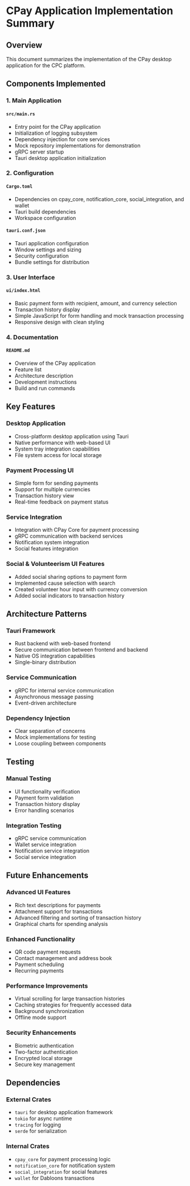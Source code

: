 # CPay Application Implementation Summary

## Overview

This document summarizes the implementation of the CPay desktop application for the CPC platform.

## Components Implemented

### 1. Main Application

#### `src/main.rs`
- Entry point for the CPay application
- Initialization of logging subsystem
- Dependency injection for core services
- Mock repository implementations for demonstration
- gRPC server startup
- Tauri desktop application initialization

### 2. Configuration

#### `Cargo.toml`
- Dependencies on cpay_core, notification_core, social_integration, and wallet
- Tauri build dependencies
- Workspace configuration

#### `tauri.conf.json`
- Tauri application configuration
- Window settings and sizing
- Security configuration
- Bundle settings for distribution

### 3. User Interface

#### `ui/index.html`
- Basic payment form with recipient, amount, and currency selection
- Transaction history display
- Simple JavaScript for form handling and mock transaction processing
- Responsive design with clean styling

### 4. Documentation

#### `README.md`
- Overview of the CPay application
- Feature list
- Architecture description
- Development instructions
- Build and run commands

## Key Features

### Desktop Application
- Cross-platform desktop application using Tauri
- Native performance with web-based UI
- System tray integration capabilities
- File system access for local storage

### Payment Processing UI
- Simple form for sending payments
- Support for multiple currencies
- Transaction history view
- Real-time feedback on payment status

### Service Integration
- Integration with CPay Core for payment processing
- gRPC communication with backend services
- Notification system integration
- Social features integration

### Social & Volunteerism UI Features

- Added social sharing options to payment form
- Implemented cause selection with search
- Created volunteer hour input with currency conversion
- Added social indicators to transaction history

## Architecture Patterns

### Tauri Framework
- Rust backend with web-based frontend
- Secure communication between frontend and backend
- Native OS integration capabilities
- Single-binary distribution

### Service Communication
- gRPC for internal service communication
- Asynchronous message passing
- Event-driven architecture

### Dependency Injection
- Clear separation of concerns
- Mock implementations for testing
- Loose coupling between components

## Testing

### Manual Testing
- UI functionality verification
- Payment form validation
- Transaction history display
- Error handling scenarios

### Integration Testing
- gRPC service communication
- Wallet service integration
- Notification service integration
- Social service integration

## Future Enhancements

### Advanced UI Features
- Rich text descriptions for payments
- Attachment support for transactions
- Advanced filtering and sorting of transaction history
- Graphical charts for spending analysis

### Enhanced Functionality
- QR code payment requests
- Contact management and address book
- Payment scheduling
- Recurring payments

### Performance Improvements
- Virtual scrolling for large transaction histories
- Caching strategies for frequently accessed data
- Background synchronization
- Offline mode support

### Security Enhancements
- Biometric authentication
- Two-factor authentication
- Encrypted local storage
- Secure key management

## Dependencies

### External Crates
- `tauri` for desktop application framework
- `tokio` for async runtime
- `tracing` for logging
- `serde` for serialization

### Internal Crates
- `cpay_core` for payment processing logic
- `notification_core` for notification system
- `social_integration` for social features
- `wallet` for Dabloons transactions